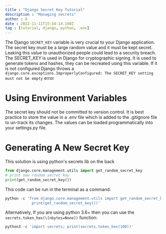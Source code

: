 ```yaml
---
title : "Django Secret Key Tutorial"
description : "Managing secrets"
author : 0
date : 2022-11-11T15:34:14.160Z
tag : [tutorial, django, python, .env]
---
```


The Django `SECRET_KEY` variable is very crucial to your Django application. The secret key must be a large random value and it must be kept secret. Leaking this value to unauthorized people could lead to a security breach. The SECRET_KEY is used in Django for cryptographic signing. It is used to generate tokens and hashes, they can be recreated using this variable. If it is not configured Django throws a `django.core.exceptions.ImproperlyConfigured: The SECRET_KEY setting must not be empty` error

# Using Environment Variables

The secret key should not be committed to version control. It is best practice to store the value in a .env file which is added to the .gitignore file to un-track its changes. The values can be loaded programmatically into your settings.py file.

# Generating A New Secret Key

This solution is using python's secrets lib on the back

```python
from django.core.management.utils import get_random_secret_key
# print new random secret key
print(get_random_secret_key())
```

This code can be run in the terminal as a command:

```python
python -c 'from django.core.management.utils import get_random_secret_key; \
            print(get_random_secret_key())'
```

Alternatively, If you are using python 3.6+ then you can use the `secrets.token_hex(\[nbytes=None])` function:

```python
python3 -c 'import secrets; print(secrets.token_hex(100))'
```
